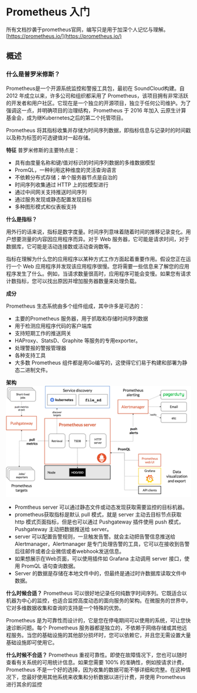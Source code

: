 # Prometheus 入门
所有文档抄袭于prometheus官网，编写只是用于加深个人记忆与理解。
[https://prometheus.io/](https://prometheus.io/)
## 概述
### 什么是普罗米修斯？
Prometheus是一个开源系统监控和警报工具包，最初在 SoundCloud构建。自 2012 年成立以来，许多公司和组织都采用了 Prometheus，该项目拥有非常活跃的开发者和用户社区。它现在是一个独立的开源项目，独立于任何公司维护。为了强调这一点，并明确项目的治理结构，Prometheus 于 2016 年加入 云原生计算基金会，成为继Kubernetes之后的第二个托管项目。

Prometheus 将其指标收集并存储为时间序列数据，即指标信息与记录时的时间戳以及称为标签的可选键值对一起存储。

**特征**
普罗米修斯的主要特点是：

* 具有由度量名称和键/值对标识的时间序列数据的多维数据模型
* PromQL，一种利用这种维度的灵活查询语言
* 不依赖分布式存储；单个服务器节点是自治的
* 时间序列收集通过 HTTP 上的拉模型进行
* 通过中间网关支持推送时间序列
* 通过服务发现或静态配置发现目标
* 多种图形模式和仪表板支持

**什么是指标？**

用外行的话来说，指标是数字度量。时间序列意味着随着时间的推移记录变化。用户想要测量的内容因应用程序而异。对于 Web 服务器，它可能是请求时间，对于数据库，它可能是活动连接数或活动查询数等。

指标在理解为什么您的应用程序以某种方式工作方面起着重要作用。假设您正在运行一个 Web 应用程序并发现该应用程序很慢。您将需要一些信息来了解您的应用程序发生了什么。例如，当请求数量很高时，应用程序可能会变慢。如果您有请求计数指标，您可以找出原因并增加服务器数量来处理负载。

**成分**

Prometheus 生态系统由多个组件组成，其中许多是可选的：

* 主要的Prometheus 服务器，用于抓取和存储时间序列数据
* 用于检测应用程序代码的客户端库
* 支持短期工作的推送网关
* HAProxy、StatsD、Graphite 等服务的专用exporter。
* 处理警报的警报管理器
* 各种支持工具
* 大多数 Prometheus 组件都是用Go编写的，这使得它们易于构建和部署为静态二进制文件。

**架构**
![avatar](https://github.com/darianJmy/prometheus-demo/blob/main/Photos/architecture.png)

* Promtheus server 可以通过静态文件或动态发现获取需要监控的目标机器。
* prometheus获取指标是默认 pull 模式，就是 server 主动去目标节点获取 http 模式页面指标，但是也可以通过 Pushgateway 插件使用 push 模式，Pushgateway 主动把数据推送给 server。 
* server 可以配置告警规则，一旦触发告警。就会主动把告警信息推送给 Alertmanager，Alertmanager 是专门处理告警的工具，它可以在接收到告警后往邮件或者企业微信或者webhook发送信息。
* 如果想展示在Web页面，可以使用插件如 Grafana 主动调用 server 接口，使用 PromQL 语句查询数据。
* Server 的数据是存储在本地文件中的，但最终是通过时许数据库读取文件中数据。

**什么时候合适？**
Prometheus 可以很好地记录任何纯数字时间序列。它既适合以机器为中心的监控，也适合监控高度动态的面向服务的架构。在微服务的世界中，它对多维数据收集和查询的支持是一个特殊的优势。

Prometheus 是为可靠性而设计的，它是您在停电期间可以使用的系统，可让您快速诊断问题。每个 Prometheus 服务器都是独立的，不依赖于网络存储或其他远程服务。当您的基础设施的其他部分损坏时，您可以依赖它，并且您无需设置大量基础设施即可使用它。

**什么时候不合适？**
Prometheus 重视可靠性。即使在故障情况下，您也可以随时查看有关系统的可用统计信息。如果您需要 100% 的准确性，例如按请求计费，Prometheus 不是一个好的选择，因为收集的数据可能不够详细和完整。在这种情况下，您最好使用其他系统来收集和分析数据以进行计费，并使用 Prometheus 进行其余的监控
